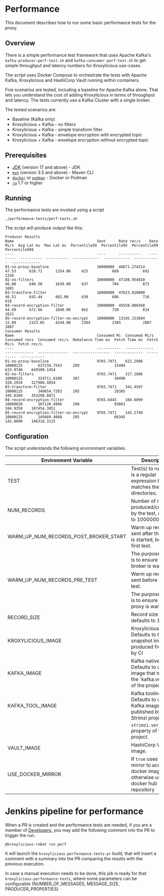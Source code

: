 # Performance

This document describes how to run some basic performance tests for the proxy.

## Overview

There is a simple performance test framework that uses Apache Kafka's `kafka-producer-perf-test.sh`
and `kafka-consumer-perf-test.sh` to get simple throughput and latency numbers for Kroxylicious use-cases.

The script uses Docker Compose to orchestrate the tests with Apache Kafka, Kroxylicious and HashiCorp Vault
running within containers.

Five scenarios are tested, including a baseline for Apache Kafka alone.  That lets you understand the cost of
adding Kroxylicious in terms of throughput and latency.    The tests currently use a Kafka Cluster with a single
broker.

The tested scenarios are:

* Baseline (Kafka only)
* Kroxylicious + Kafka - no filters
* Kroxylicious + Kafka - simple transform filter
* Kroxylicious + Kafka - envelope encryption with encrypted topic
* Kroxylicious + Kafka - envelope encryption without encrypted topic

## Prerequisites 

- [JDK](https://openjdk.org/projects/jdk/17/) (version 17 and above) - JDK
- [`mvn`](https://maven.apache.org/index.html) (version 3.5 and above) - Maven CLI
- [`docker`](https://docs.docker.com/install/) or [`podman`](https://podman.io/docs/installation) - Docker or Podman
- [`jq`](https://jqlang.github.io/) 1.7 or higher

## Running

The performance tests are invoked using a script

```shell
./performance-tests/perf-tests.sh
```

The script will produce output like this:

```shell
Producer Results
Name                                      Sent      Rate rec/s    Rate Mi/s  Avg Lat ms  Max Lat ms  Percentile50  Percentile95  Percentile99  Percentile999
----                                      ----      ----------    ---------  ----------  ----------  ------------  ------------  ------------  -------------
01-no-proxy-baseline                      10000000  48671.274214  47.53      628.71      1354.00     625           669           692           1326
02-no-filters                             10000000  47188.954010  46.08      648.50      1630.00     637           704           873           1601
03-transform-filter                       10000000  47623.810000  46.51      642.44      882.00      639           686           716           818
04-record-encryption-filter               10000000  45558.086560  44.49      671.66      1840.00     662           720           814           1621
05-record-encryption-filter-no-encrypt    10000000  13195.153684  12.89      2323.05     4244.00     2304          2385          2867          3807
Consumer Results
Name                                      Consumed Mi  Consumed Mi/s  Consumed recs  Consumed rec/s  Rebalance Time ms  Fetch Time ms  Fetch Mi/s  Fetch rec/s
----                                      -----------  -------------  -------------  --------------  -----------------  -------------  ----------  -----------
01-no-proxy-baseline                      9765.7471    622.2996       10000125       637234.7543     289                15404          633.9748    649190.1454
02-no-filters                             9765.7471    317.1006       10000125       324711.0108     307                30490          320.2934    327980.4854
03-transform-filter                       9765.7471    341.4597       10000125       349654.7203     295                28305          345.0184    353298.8871
04-record-encryption-filter               9765.6445    104.6099       10000020       107120.4996     290                93063          104.9358    107454.3051
05-record-encryption-filter-no-encrypt    9765.7471    142.2749       10000125       145689.4668     295                68345          142.8890    146318.3115
```

## Configuration

The script understands the following environment variables.

| Environment Variable                   | Description                                                                                  |
|----------------------------------------|----------------------------------------------------------------------------------------------|
| TEST                                   | Test(s) to run. This is a regular expression that matches the test directories.              |
| NUM_RECORDS                            | Number of records produced/consumed by the test, defaults to 10000000                        |
| WARM_UP_NUM_RECORDS_POST_BROKER_START  | Warm up records sent after the broker is started, before the first test.                     |
|                                        | The purpose of this is to ensure that the broker is warm.                                    |
| WARM_UP_NUM_RECORDS_PRE_TEST           | Warm up records sent before each test.                                                       |
|                                        | The purpose of this is to ensure that the proxy is warm.                                     |
| RECORD_SIZE                            | Record size in bytes, defaults to 1024                                                       |
| KROXYLICIOUS_IMAGE                     | Kroxylicious image.  Defaults to the last snapshot image produced from main by CI            |
| KAFKA_IMAGE                            | Kafka native image.  Defaults to use the image that match the `kafka.version' of the project |
| KAFKA_TOOL_IMAGE                       | Kafka tooling image.  Defaults to use Kafka image published by the Strimzi project that      |
|                                        | `strimzi.version` property of the project.                                                   |
| VAULT_IMAGE                            | HashiCorp Vault image.                                                                       |
| USE_DOCKER_MIRROR                      | If `true` uses the gcr mirror to access docker images, otherwise uses docker hub repository  |

# Jenkins pipeline for performance

When a PR is created and the performance tests are needed, if you are a member of
[Developers](https://github.com/orgs/kroxylicious/teams/developers), you may add the following comment into the PR to trigger the run.

```
@kroxylicious-robot run perf
```

It will launch the `kroxylicious-performance-tests-pr` build, that will insert a comment with a summary into the PR comparing the results with the previous execution.

In case a manual execution needs to be done, this job is ready for that `kroxylicious-performance-tests`, where
some parameters can be configurable (NUMBER_OF_MESSAGES, MESSAGE_SIZE, PRODUCER_PROPERTIES)
